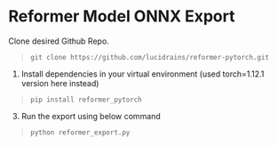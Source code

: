 # Reformer Model ONNX Export
Clone desired Github Repo. 
> `git clone https://github.com/lucidrains/reformer-pytorch.git`


1. Install dependencies in your virtual environment (used torch=1.12.1 version here instead)

> `pip install reformer_pytorch`


3. Run the export using below command
> `python reformer_export.py`



